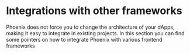 # Integrations with other frameworks

Phoenix does not force you to change the architecture of your dApps, making it easy to integrate in existing projects. In this section you can find some pointers on how to integrate Phoenix with various frontend frameworks
